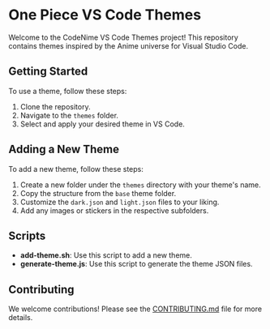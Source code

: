 # One Piece VS Code Themes

Welcome to the CodeNime VS Code Themes project! This repository contains themes inspired by the Anime universe for Visual Studio Code.

## Getting Started

To use a theme, follow these steps:
1. Clone the repository.
2. Navigate to the `themes` folder.
3. Select and apply your desired theme in VS Code.

## Adding a New Theme

To add a new theme, follow these steps:
1. Create a new folder under the `themes` directory with your theme's name.
2. Copy the structure from the `base` theme folder.
3. Customize the `dark.json` and `light.json` files to your liking.
4. Add any images or stickers in the respective subfolders.

## Scripts

- **add-theme.sh**: Use this script to add a new theme.
- **generate-theme.js**: Use this script to generate the theme JSON files.

## Contributing

We welcome contributions! Please see the [CONTRIBUTING.md](./docs/CONTRIBUTING.md) file for more details.
